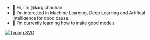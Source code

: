 - 👋 Hi, I’m @kargichauhan
- 👀 I’m interested in Machine Learning, Deep Learning and Artifical Intelligence for good cause. 
- 🌱 I’m currently learning how to make good models

<!---
kargic/kargic is a ✨ special ✨ repository because its `README.md` (this file) appears on your GitHub profile.
You can click the Preview link to take a look at your changes.
--->

[![Typing SVG](https://readme-typing-svg.demolab.com/?lines=First+line+of+text;Second+line+of+text)](https://git.io/typing-svg)
